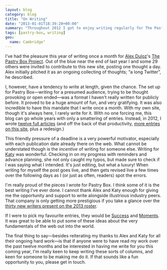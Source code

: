 ```yaml
---
layout: blog
category: blog
title: "On Writing"
date: "2013-01-01T18:39:20+00:00"
summary: "Throughout 2012 I got to enjoy writing regularly for The Pastry Box. In illustrious company I got to join in the great pleasure of writing for an audience, writing to a deadline, and having people give me ffeedback on my drafts. I had a really really good time doing it, so here's a short reflection on the work noow the year is done and Pastry Box is handing off to new authors." 
tags: [pastry-box, writing]
geo:
  name: Cambridge"
---
```

I've had the pleasure this year of writing once a month for [Alex Duloz](http://bitspushedaround.com/)'s [The Pastry Box Project](http://the-pastry-box-project.net/). Out of the blue near the end of last year I and some 29 others were invited to contribute to this new site, posting one thought a day. Alex initially pitched it as an ongoing collecting of thoughts; “a long Twitter”, he described.

I, however, have a tendency to write at length, given the chance. The set up for Pastry Box—writing for a presumed audience, trying to be thought provoking or open ended—was a format I haven't really written for publicly before. It proved to be a huge amount of fun, and very gratifying. It was also incredible to have this mandate that I write once a month. With my own site, though it's always here, I rarely write for it. With no one forcing me, this blog can go whole years with only a smattering of entries. Instead, in 2012, I wrote [twelve full articles](http://the-pastry-box-project.net/bakers/) (and off the back of that productivity, [more entries on this site](http://benward.me/2012/), plus a redesign.)

This friendly pressure of a deadline is a very powerful motivator, especially with each publication date already there on the web. What cannot be understated though is the *incentive* of writing for someone else. Writing for [Katy](http://katywatkins.com/) was wonderful. Checking in on my progress with reminders and advance planning, she not only caught my typos, but made sure to check if I was saying what I intended. It's just editing, but what a luxury! When writing for myself the post goes live, and then gets revised live a few times over the following days as I (or just as often, readers) spot the errors.

I'm really proud of the pieces I wrote for Pastry Box. I think some of it is the best writing I've ever done. I cannot thank Alex and Katy enough for giving me the opportunity and support to write alongside illustrious industry peers. That company is only getting more prestigious if you take a glance over the [thirty new writers present on the 2013 roster](http://the-pastry-box-project.net/bakers/).

If I were to pick my favourite entries, they would be [Success](http://the-pastry-box-project.net/ben-ward/2012-february-24/) and [Moments](http://the-pastry-box-project.net/ben-ward/2012-april-26/). It was great to be able to put some of these ideas about the very fundamentals of the web out into the world.

The final thing to say—besides reiterating my thanks to Alex and Katy for all their ongoing hard work—is that if anyone were to have read my work over the past twelve months and be interested in having me write for you this coming year, I'm really keen to keep writing these sorts of columns, and keen for someone to be making me do it. If that sounds like a fun opportunity to you, please get in touch.